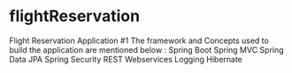 # flightReservation
Flight Reservation Application #1 The framework and Concepts used to build the application are mentioned below : Spring Boot Spring MVC Spring Data JPA Spring Security REST Webservices Logging Hibernate
